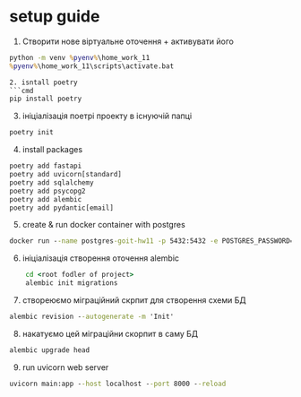 # setup guide
1. Створити нове віртуальне оточення + активувати його
```cmd
python -m venv %pyenv%\home_work_11
%pyenv%\home_work_11\scripts\activate.bat

2. isntall poetry
```cmd
pip install poetry
```
3. ініціалізація поетрі проекту в існуючій папці
```cmd
poetry init
```
4. install  packages
```cmd
poetry add fastapi
poetry add uvicorn[standard]
poetry add sqlalchemy
poetry add psycopg2
poetry add alembic
poetry add pydantic[email]
```
5. create & run docker container with postgres
```cmd
docker run --name postgres-goit-hw11 -p 5432:5432 -e POSTGRES_PASSWORD=567234 -d postgres
```
6. ініціалізація створення оточення alembic
```cmd
    cd <root fodler of project>
    alembic init migrations
```
7. створеюємо міграційний скрпит для створення схеми БД
```cmd
alembic revision --autogenerate -m 'Init'
```
8. накатуємо цей міграційни скорпит в саму БД
```cmd
alembic upgrade head
```
9. run uvicorn web server
```cmd
uvicorn main:app --host localhost --port 8000 --reload
```